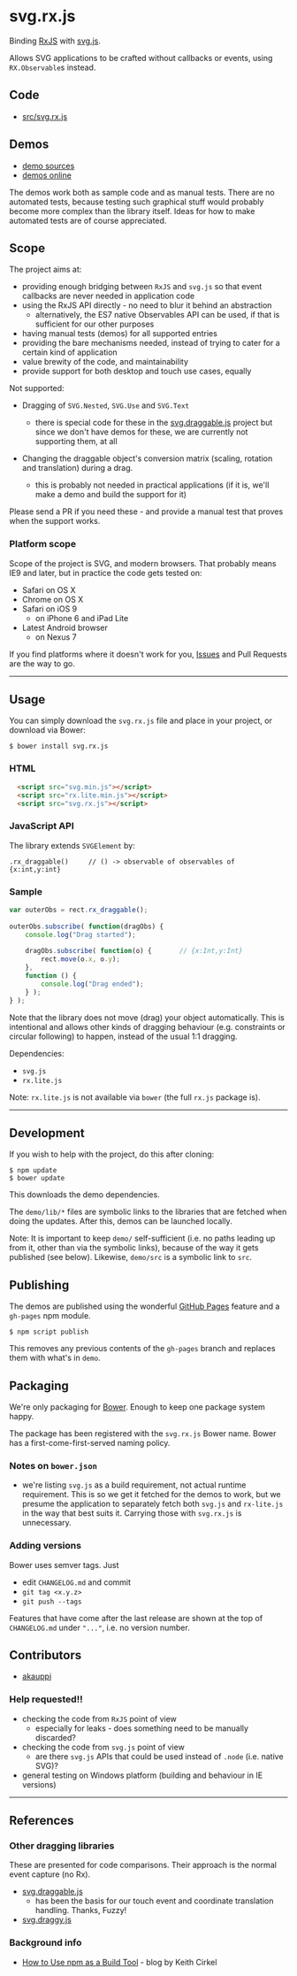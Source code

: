 # svg.rx.js

Binding [RxJS](https://github.com/Reactive-Extensions/RxJS) with [svg.js](https://github.com/wout/svg.js).

Allows SVG applications to be crafted without callbacks or events, using `RX.Observable`s instead.

## Code

- [src/svg.rx.js](src/svg.rx.js)

## Demos

- [demo sources](demo/)
- [demos online](http://akauppi.github.io/svg.rx.js/index.html)

The demos work both as sample code and as manual tests. There are no automated tests, because testing such graphical stuff would probably become more complex than the library itself. Ideas for how to make automated tests are of course appreciated.

## Scope

The project aims at:

- providing enough bridging between `RxJS` and `svg.js` so that event callbacks are never needed in application code
- using the RxJS API directly - no need to blur it behind an abstraction
  - alternatively, the ES7 native Observables API can be used, if that is sufficient for our other purposes
- having manual tests (demos) for all supported entries
- providing the bare mechanisms needed, instead of trying to cater for a certain kind of application
- value brewity of the code, and maintainability
- provide support for both desktop and touch use cases, equally
  
Not supported:
  
- Dragging of `SVG.Nested`, `SVG.Use` and `SVG.Text`
  - there is special code for these in the [svg.draggable.js](https://github.com/wout/svg.draggable.js) project but since we don't have demos for these, we are currently not supporting them, at all

- Changing the draggable object's conversion matrix (scaling, rotation and translation) during a drag.
  - this is probably not needed in practical applications (if it is, we'll make a demo and build the support for it)

Please send a PR if you need these - and provide a manual test that proves when the support works.

### Platform scope

Scope of the project is SVG, and modern browsers. That probably means IE9 and later, but in practice the code gets tested on:

- Safari on OS X
- Chrome on OS X
- Safari on iOS 9
  - on iPhone 6 and iPad Lite
- Latest Android browser 
  - on Nexus 7

If you find platforms where it doesn't work for you, [Issues](https://github.com/akauppi/svg.rx.js/issues) and Pull Requests are the way to go.


---

## Usage 

You can simply download the `svg.rx.js` file and place in your project, or download via Bower:

```
$ bower install svg.rx.js
```

### HTML

```html
  <script src="svg.min.js"></script>
  <script src="rx.lite.min.js"></script>
  <script src="svg.rx.js"></script>
```

### JavaScript API

The library extends `SVGElement` by:

```
.rx_draggable()		// () -> observable of observables of {x:int,y:int}
```

### Sample

```javascript
var outerObs = rect.rx_draggable();
    
outerObs.subscribe( function(dragObs) {
    console.log("Drag started");
    
    dragObs.subscribe( function(o) {       // {x:Int,y:Int}
        rect.move(o.x, o.y);
    },
    function () {
        console.log("Drag ended");
	} );
} );
```

Note that the library does not move (drag) your object automatically. This is intentional and allows other kinds of dragging behaviour (e.g. constraints or circular following) to happen, instead of the usual 1:1 dragging.

Dependencies:

- `svg.js`
- `rx.lite.js`

Note: `rx.lite.js` is not available via `bower` (the full `rx.js` package is).

<!-- disabled (now using 4.0.6)
Note: `rx[.lite].js` 4.0.1 release has a bug that causes `fromEvent()` not to pass events to an observable. Avoid that release.
-->

---

## Development

If you wish to help with the project, do this after cloning:

```
$ npm update
$ bower update
```

This downloads the demo dependencies.

The `demo/lib/*` files are symbolic links to the libraries that are fetched when doing the updates. After this, demos can be launched locally.

Note: It is important to keep `demo/` self-sufficient (i.e. no paths leading up from it, other than via the symbolic links), because of the way it gets published (see below). Likewise, `demo/src` is a symbolic link to `src`.

## Publishing

The demos are published using the wonderful [GitHub Pages](https://pages.github.com) feature and a `gh-pages` npm module.

```
$ npm script publish
```

This removes any previous contents of the `gh-pages` branch and replaces them with what's in `demo`. 


## Packaging

We're only packaging for [Bower](http://bower.io). Enough to keep one package system happy.

The package has been registered with the `svg.rx.js` Bower name. Bower has a first-come-first-served naming policy.

### Notes on `bower.json`

- we're listing `svg.js` as a build requirement, not actual runtime requirement. This is so we get it fetched for the demos to work, but we presume the application to separately fetch both `svg.js` and `rx-lite.js` in the way that best suits it. Carrying those with `svg.rx.js` is unnecessary.


### Adding versions

Bower uses semver tags. Just

- edit `CHANGELOG.md` and commit
- `git tag <x.y.z>`
- `git push --tags`

Features that have come after the last release are shown at the top of `CHANGELOG.md` under `"..."`, i.e. no version number.


## Contributors

- [akauppi](https://github.com/akauppi)

### Help requested!!

- checking the code from `RxJS` point of view
  - especially for leaks - does something need to be manually discarded?
- checking the code from `svg.js` point of view
  - are there `svg.js` APIs that could be used instead of `.node` (i.e. native SVG)?  
- general testing on Windows platform (building and behaviour in IE versions)

---

## References

### Other dragging libraries

These are presented for code comparisons. Their approach is the normal event capture (no Rx).

- [svg.draggable.js](https://github.com/wout/svg.draggable.js)
  - has been the basis for our touch event and coordinate translation handling. Thanks, Fuzzy!
- [svg.draggy.js](https://github.com/jillix/svg.draggy.js/)

### Background info

- [How to Use npm as a Build Tool](http://blog.keithcirkel.co.uk/how-to-use-npm-as-a-build-tool/) - blog by Keith Cirkel

<br />
